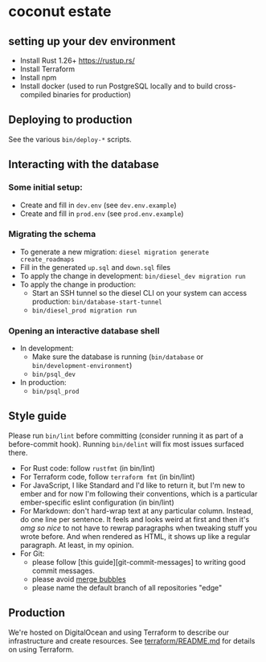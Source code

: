 # coconut estate

## setting up your dev environment

* Install Rust 1.26+ <https://rustup.rs/>
* Install Terraform
* Install npm
* Install docker (used to run PostgreSQL locally and to build cross-compiled binaries for production)

## Deploying to production

See the various `bin/deploy-*` scripts.

## Interacting with the database

### Some initial setup:

* Create and fill in `dev.env` (see `dev.env.example`)
* Create and fill in `prod.env` (see `prod.env.example`)

### Migrating the schema

* To generate a new migration: `diesel migration generate create_roadmaps`
* Fill in the generated `up.sql` and `down.sql` files
* To apply the change in development: `bin/diesel_dev migration run`
* To apply the change in production:
  * Start an SSH tunnel so the diesel CLI on your system can access production: `bin/database-start-tunnel`
  * `bin/diesel_prod migration run`

### Opening an interactive database shell

* In development:
  * Make sure the database is running (`bin/database` or `bin/development-environment`)
  * `bin/psql_dev`
* In production:
  * `bin/psql_prod`

## Style guide

Please run `bin/lint` before committing (consider running it as part of a before-commit hook).
Running `bin/delint` will fix most issues surfaced there.

- For Rust code: follow `rustfmt` (in bin/lint)
- For Terraform code, follow `terraform fmt` (in bin/lint)
- For JavaScript, I like Standard and I'd like to return it, but I'm new to ember and for now I'm following their conventions, which is a particular ember-specific eslint configuration (in bin/lint)
- For Markdown: don't hard-wrap text at any particular column.
  Instead, do one line per sentence.
  It feels and looks weird at first and then it's _omg so nice_ to not have to rewrap paragraphs when tweaking stuff you wrote before.
  And when rendered as HTML, it shows up like a regular paragraph.
  At least, in my opinion.
- For Git:
  - please follow [this guide][git-commit-messages] to writing good commit messages.
  - please avoid [merge bubbles]
  - please name the default branch of all repositories "edge"

[git-commmit-messages]: https://tbaggery.com/2008/04/19/a-note-about-git-commit-messages.html
[merge bubbles]: https://stackoverflow.com/a/26239382

## Production

We're hosted on DigitalOcean and using Terraform to describe our infrastructure and create resources.
See [terraform/README.md](terraform/README.md) for details on using Terraform.
